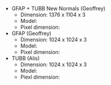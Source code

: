 * GFAP + TUBB New Normals (Geoffrey)
  * Dimension: 1376 x 1104 x 3
  * Model: 
  * Pixel dimension: 
* GFAP (Geoffrey)
  * Dimension: 1024 x 1024 x 3
  * Model:
  * Pixel dimension: 
* TUBB (Alis)
  * Dimension: 1024 x 1024 x 3 
  * Model:
  * Piexl dimension: 
  
  
  
  
